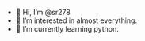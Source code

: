 - 👋 Hi, I’m @sr278
- 👀 I’m interested in almost everything.
- 🌱 I’m currently learning python.


<!---
sr278/sr278 is a ✨ special ✨ repository because its `README.md` (this file) appears on your GitHub profile.
You can click the Preview link to take a look at your changes.
--->
